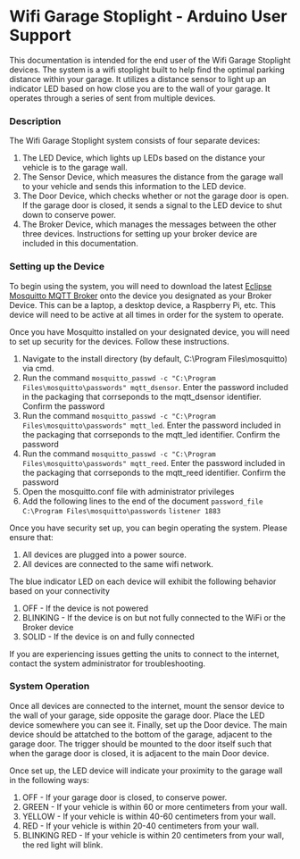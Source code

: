 # Wifi Garage Stoplight - Arduino User Support

This documentation is intended for the end user of the Wifi Garage Stoplight devices.
The system is a wifi stoplight built to help find the optimal parking distance within your garage.  It utilizes a distance sensor to light up an indicator LED based on how close you are to the wall of your garage.  It operates through a series of sent from multiple devices.

### Description ###
The Wifi Garage Stoplight system consists of four separate devices:
1. The LED Device, which lights up LEDs based on the distance your vehicle is to the garage wall.
2. The Sensor Device, which measures the distance from the garage wall to your vehicle and sends this information to the LED device.
3. The Door Device, which checks whether or not the garage door is open. If the garage door is closed, it sends a signal to the LED device to shut down to conserve power.
4. The Broker Device, which manages the messages between the other three devices.  Instructions for setting up your broker device are included in this documentation.

### Setting up the Device ###

To begin using the system, you will need to download the latest [Eclipse Mosquitto MQTT Broker](https://mosquitto.org/) onto the device you designated as your Broker Device.  This can be a laptop, a desktop device, a Raspberry Pi, etc.  This device will need to be active at all times in order for the system to operate.  

Once you have Mosquitto installed on your designated device, you will need to set up security for the devices.  Follow these instructions.
1. Navigate to the install directory (by default, C:\Program Files\mosquitto) via cmd.
2. Run the command `mosquitto_passwd -c "C:\Program Files\mosquitto\passwords" mqtt_dsensor`.  Enter the password included in the packaging that corrseponds to the mqtt_dsensor identifier.  Confirm the password
3. Run the command `mosquitto_passwd -c "C:\Program Files\mosquitto\passwords" mqtt_led`.  Enter the password included in the packaging that corrseponds to the mqtt_led identifier.  Confirm the password
4. Run the command `mosquitto_passwd -c "C:\Program Files\mosquitto\passwords" mqtt_reed`.  Enter the password included in the packaging that corrseponds to the mqtt_reed identifier.  Confirm the password
5. Open the mosquitto.conf file with administrator privileges
6. Add the following lines to the end of the document
`password_file C:\Program Files\mosquitto\passwords`
`listener 1883`

Once you have security set up, you can begin operating the system. Please ensure that:
1. All devices are plugged into a power source.
2. All devices are connected to the same wifi network.

The blue indicator LED on each device will exhibit the following behavior based on your connectivity
1. OFF - If the device is not powered
2. BLINKING - If the device is on but not fully connected to the WiFi or the Broker device
3. SOLID - If the device is on and fully connected

If you are experiencing issues getting the units to connect to the internet, contact the system administrator for troubleshooting.

### System Operation ###
Once all devices are connected to the internet, mount the sensor device to the wall of your garage, side opposite the garage door.  Place the LED device somewhere you can see it.  Finally, set up the Door device.  The main device should be attatched to the bottom of the garage, adjacent to the garage door. The trigger should be mounted to the door itself such that when the garage door is closed, it is adjacent to the main Door device.

Once set up, the LED device will indicate your proximity to the garage wall in the following ways:

1. OFF - If your garage door is closed, to conserve power.
2. GREEN - If your vehicle is within 60 or more centimeters from your wall.
3. YELLOW - If your vehicle is within 40-60 centimeters from your wall.
4. RED - If your vehicle is within 20-40 centimeters from your wall.
5. BLINKING RED - If your vehicle is within 20 centimeters from your wall, the red light will blink.